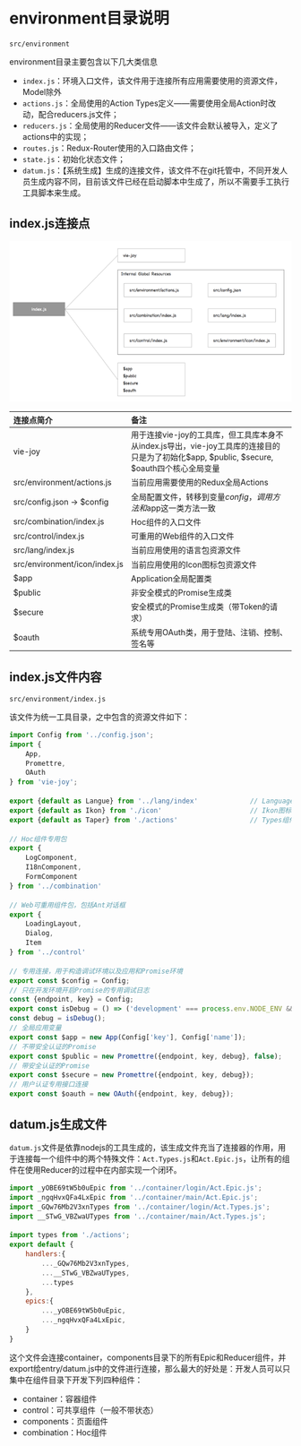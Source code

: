 # environment目录说明

```
src/environment
```

environment目录主要包含以下几大类信息

* `index.js`：环境入口文件，该文件用于连接所有应用需要使用的资源文件，Model除外
* `actions.js`：全局使用的Action Types定义——需要使用全局Action时改动，配合reducers.js文件；
* `reducers.js`：全局使用的Reducer文件——该文件会默认被导入，定义了actions中的实现；
* `routes.js`：Redux-Router使用的入口路由文件；
* `state.js`：初始化状态文件；
* `datum.js`：【系统生成】生成的连接文件，该文件不在git托管中，不同开发人员生成内容不同，目前该文件已经在启动脚本中生成了，所以不需要手工执行工具脚本来生成。

## index.js连接点

![](/assets/KM1002/002.png)

| 连接点简介 | 备注 |
| :--- | :--- |
| vie-joy | 用于连接vie-joy的工具库，但工具库本身不从index.js导出，vie-joy工具库的连接目的只是为了初始化$app, $public, $secure, $oauth四个核心全局变量 |
| src/environment/actions.js | 当前应用需要使用的Redux全局Actions |
| src/config.json -&gt; $config | 全局配置文件，转移到变量$config，调用方法和$app这一类方法一致 |
| src/combination/index.js | Hoc组件的入口文件 |
| src/control/index.js | 可重用的Web组件的入口文件 |
| src/lang/index.js | 当前应用使用的语言包资源文件 |
| src/environment/icon/index.js | 当前应用使用的Icon图标包资源文件 |
| $app | Application全局配置类 |
| $public | 非安全模式的Promise生成类 |
| $secure | 安全模式的Promise生成类（带Token的请求） |
| $oauth | 系统专用OAuth类，用于登陆、注销、控制、签名等 |

## index.js文件内容

```
src/environment/index.js
```

该文件为统一工具目录，之中包含的资源文件如下：

```javascript
import Config from '../config.json';
import {
    App,
    Promettre,
    OAuth
} from 'vie-joy';

export {default as Langue} from '../lang/index'             // Language语言包
export {default as Ikon} from './icon'                      // Ikon图标包信息
export {default as Taper} from './actions'                  // Types组件

// Hoc组件专用包
export {
    LogComponent,
    I18nComponent,
    FormComponent
} from '../combination'

// Web可重用组件包，包括Ant对话框
export {
    LoadingLayout,
    Dialog,
    Item
} from '../control'

// 专用连接，用于构造调试环境以及应用和Promise环境
export const $config = Config;
// 只在开发环境开启Promise的专用调试日志
const {endpoint, key} = Config;
export const isDebug = () => ('development' === process.env.NODE_ENV && $config.debug);
const debug = isDebug();
// 全局应用变量
export const $app = new App(Config['key'], Config['name']);
// 不带安全认证的Promise
export const $public = new Promettre({endpoint, key, debug}, false);
// 带安全认证的Promise
export const $secure = new Promettre({endpoint, key, debug});
// 用户认证专用接口连接
export const $oauth = new OAuth({endpoint, key, debug});
```

## datum.js生成文件

`datum.js`文件是依靠nodejs的工具生成的，该生成文件充当了连接器的作用，用于连接每一个组件中的两个特殊文件：`Act.Types.js`和`Act.Epic.js`，让所有的组件在使用Reducer的过程中在内部实现一个闭环。

```javascript
import _yOBE69tW5b0uEpic from '../container/login/Act.Epic.js';
import _ngqHvxQFa4LxEpic from '../container/main/Act.Epic.js';
import _GQw76Mb2V3xnTypes from '../container/login/Act.Types.js';
import __STwG_VBZwaUTypes from '../container/main/Act.Types.js';

import types from './actions';
export default {
    handlers:{
        ..._GQw76Mb2V3xnTypes,
        ...__STwG_VBZwaUTypes,
        ...types
    },
    epics:{
        ..._yOBE69tW5b0uEpic,
        ..._ngqHvxQFa4LxEpic,
    }
}
```

这个文件会连接container，components目录下的所有Epic和Reducer组件，并export给entry/datum.js中的文件进行连接，那么最大的好处是：开发人员可以只集中在组件目录下开发下列四种组件：

* container：容器组件
* control：可共享组件（一般不带状态）
* components：页面组件
* combination：Hoc组件



